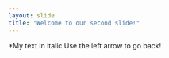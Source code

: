 ```yaml
---
layout: slide
title: "Welcome to our second slide!"
---
```

*My text in italic
Use the left arrow to go back!
